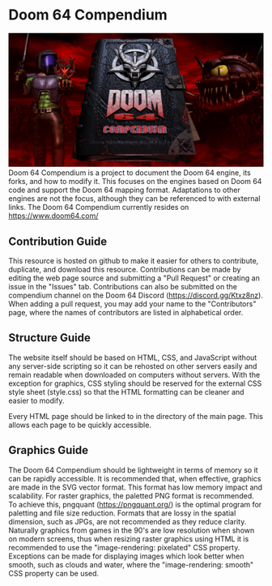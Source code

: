 # Doom 64 Compendium
![Doom 64 Compendium Graphic](d64c.png)
Doom 64 Compendium is a project to document the Doom 64 engine, its forks, and how to modify it. This focuses on the engines based on Doom 64 code and support the Doom 64 mapping format. Adaptations to other engines are not the focus, although they can be referenced to with external links. The Doom 64 Compendium currently resides on https://www.doom64.com/

## Contribution Guide
This resource is hosted on github to make it easier for others to contribute, duplicate, and download this resource. Contributions can be made by editing the web page source and submitting a "Pull Request" or creating an issue in the "Issues" tab. Contributions can also be submitted on the compendium channel on the Doom 64 Discord (https://discord.gg/Ktxz8nz). When adding a pull request, you may add your name to the "Contributors" page, where the names of contributors are listed in alphabetical order.

## Structure Guide
The website itself should be based on HTML, CSS, and JavaScript without any server-side scripting so it can be rehosted on other servers easily and remain readable when downloaded on computers without servers. With the exception for graphics, CSS styling should be reserved for the external CSS style sheet (style.css) so that the HTML formatting can be cleaner and easier to modify.

Every HTML page should be linked to in the directory of the main page. This allows each page to be quickly accessible.

## Graphics Guide
The Doom 64 Compendium should be lightweight in terms of memory so it can be rapidly accessible. It is recommended that, when effective, graphics are made in the SVG vector format. This format has low memory impact and scalability. For raster graphics, the paletted PNG format is recommended. To achieve this, pngquant (https://pngquant.org/) is the optimal program for paletting and file size reduction. Formats that are lossy in the spatial dimension, such as JPGs, are not recommended as they reduce clarity. Naturally graphics from games in the 90's are low resolution when shown on modern screens, thus when resizing raster graphics using HTML it is recommended to use the "image-rendering: pixelated" CSS property. Exceptions can be made for displaying images which look better when smooth, such as clouds and water, where the "image-rendering: smooth" CSS property can be used.
